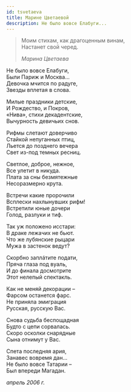 ```yaml
---
id: tsvetaeva
title: Марине Цветаевой
description: Не было вовсе Елабуги...
---
```


> Моим стихам, как драгоценным винам,\
> Настанет свой черед.
>
> _Марина Цветаева_

Не было вовсе Елабуги,\
Были Париж и Москва...\
Девочка мчится по радуге,\
Звезды вплетая в слова.

Милые праздники детские,\
И Рождество, и Покров,\
«Нива», стихи декадентские,\
Вычурность девичьих снов.

Рифмы слетают доверчиво\
Стайкой непуганных птиц,\
Льется до позднего вечера\
Свет из-под темных ресниц.

Светлое, доброе, нежное,\
Все улетит в никуда.\
Плата за сны безмятежные\
Несоразмерно крута.

Встречи какие пророчили\
Всплески нахлынувших рифм!\
Встретили юные дочери\
Голод, разлуки и тиф.

Так уж положено исстари:\
В драке лежачих не бьют.\
Что же лубянские рыцари\
Мужа в застенок ведут?

Скорбно заплáтите подати,\
Пряча глаза под вуаль,\
И до финала досмотрите\
Этот нелепый спектакль.

Как не меняй декорации –\
Фарсом останется фарс.\
Не приняла эмиграция\
Русская, русскую Вас.

Снова судьба беспощадная\
Будто с цепи сорвалась.\
Скоро осколки снарядные\
Сына отнимут у Вас.

Спета последняя ария,\
Занавес вовремя дан...\
Не было вовсе Татарии –\
Был впереди Магадан.

_апрель 2006 г._

